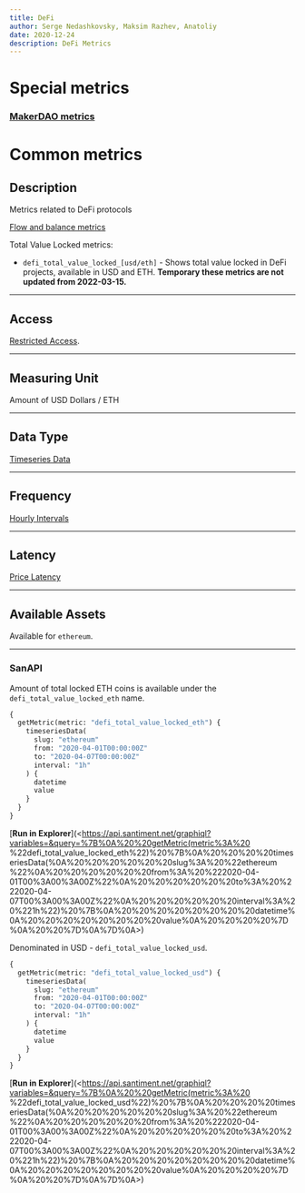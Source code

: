 ```yaml
---
title: DeFi
author: Serge Nedashkovsky, Maksim Razhev, Anatoliy
date: 2020-12-24
description: DeFi Metrics
---
```

# Special metrics
### [MakerDAO metrics](/metrics/makerdao)
# Common metrics

## Description

Metrics related to DeFi protocols

[Flow and balance metrics](/metrics/labeled-balance)

Total Value Locked metrics:
* `defi_total_value_locked_[usd/eth]` - Shows total value locked in DeFi projects, available in USD and ETH. **Temporary these metrics are not updated from 2022-03-15.**

---

## Access

[Restricted Access](/metrics/details/access#restricted-access).

---

## Measuring Unit

Amount of USD Dollars / ETH 

---

## Data Type

[Timeseries Data](/metrics/details/data-type#timeseries-data)

---

## Frequency

[Hourly Intervals](/metrics/details/frequency#hourly-frequency)

---

## Latency

[Price Latency](/metrics/details/latency#price-latency)

---

## Available Assets
Available for `ethereum`.

---

### SanAPI
Amount of total locked ETH coins is available under the `defi_total_value_locked_eth` name.

```graphql
{
  getMetric(metric: "defi_total_value_locked_eth") {
    timeseriesData(
      slug: "ethereum"
      from: "2020-04-01T00:00:00Z"
      to: "2020-04-07T00:00:00Z"
      interval: "1h"
    ) {
      datetime
      value
    }
  }
}
```

[**Run in Explorer**](<https://api.santiment.net/graphiql?variables=&query=%7B%0A%20%20getMetric(metric%3A%20
%22defi_total_value_locked_eth%22)%20%7B%0A%20%20%20%20timeseriesData(%0A%20%20%20%20%20%20slug%3A%20%22ethereum
%22%0A%20%20%20%20%20%20from%3A%20%222020-04-01T00%3A00%3A00Z%22%0A%20%20%20%20%20%20to%3A%20%222020-04-07T00%3A00%3A00Z%22%0A%20%20%20%20%20%20interval%3A%20%221h%22)%20%7B%0A%20%20%20%20%20%20%20%20datetime%0A%20%20%20%20%20%20%20%20value%0A%20%20%20%20%7D%0A%20%20%7D%0A%7D%0A>)

Denominated in USD - `defi_total_value_locked_usd`.

```graphql
{
  getMetric(metric: "defi_total_value_locked_usd") {
    timeseriesData(
      slug: "ethereum"
      from: "2020-04-01T00:00:00Z"
      to: "2020-04-07T00:00:00Z"
      interval: "1h"
    ) {
      datetime
      value
    }
  }
}
```

[**Run in Explorer**](<https://api.santiment.net/graphiql?variables=&query=%7B%0A%20%20getMetric(metric%3A%20
%22defi_total_value_locked_usd%22)%20%7B%0A%20%20%20%20timeseriesData(%0A%20%20%20%20%20%20slug%3A%20%22ethereum
%22%0A%20%20%20%20%20%20from%3A%20%222020-04-01T00%3A00%3A00Z%22%0A%20%20%20%20%20%20to%3A%20%222020-04-07T00%3A00%3A00Z%22%0A%20%20%20%20%20%20interval%3A%20%221h%22)%20%7B%0A%20%20%20%20%20%20%20%20datetime%0A%20%20%20%20%20%20%20%20value%0A%20%20%20%20%7D%0A%20%20%7D%0A%7D%0A>)
